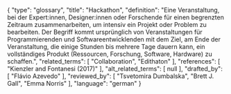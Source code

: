 {
    "type": "glossary",
    "title": "Hackathon",
    "definition": "Eine Veranstaltung, bei der Expert:innen, Designer:innen oder Forschende für einen begrenzten Zeitraum zusammenarbeiten, um intensiv ein Projekt oder Problem zu bearbeiten. Der Begriff kommt ursprünglich von Veranstaltungen für Programmierenden und Softwareentwicklenden mit dem Ziel, am Ende der Veranstaltung, die einige Stunden bis mehrere Tage dauern kann, ein vollständiges Produkt (Ressourcen, Forschung, Software, Hardware) zu schaffen.",
    "related_terms": [
        "Collaboration",
        "Edithaton"
    ],
    "references": [
        "Kienzler and Fontanesi (2017)"
    ],
    "alt_related_terms": [
        null
    ],
    "drafted_by": [
        "Flávio Azevedo"
    ],
    "reviewed_by": [
        "Tsvetomira Dumbalska",
        "Brett J. Gall",
        "Emma Norris"
    ],
    "language": "german"
}